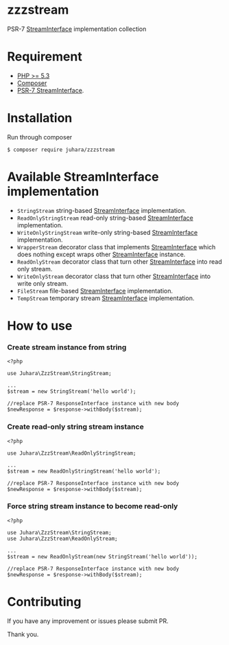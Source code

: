 # zzzstream
PSR-7 [StreamInterface][StreamInterface] implementation collection

# Requirement
- [PHP >= 5.3](https://php.net)
- [Composer](https://getcomposer.org)
- [PSR-7 StreamInterface][StreamInterface].

# Installation
Run through composer

    $ composer require juhara/zzzstream

# Available StreamInterface implementation

- `StringStream` string-based [StreamInterface][StreamInterface] implementation.
- `ReadOnlyStringStream` read-only string-based [StreamInterface][StreamInterface] implementation.
- `WriteOnlyStringStream` write-only string-based [StreamInterface][StreamInterface] implementation.
- `WrapperStream` decorator class that implements [StreamInterface][StreamInterface] which does nothing
except wraps other [StreamInterface][StreamInterface] instance.
- `ReadOnlyStream` decorator class that turn other [StreamInterface][StreamInterface] into read only stream.
- `WriteOnlyStream` decorator class that turn other [StreamInterface][StreamInterface] into write only stream.
- `FileStream` file-based [StreamInterface][StreamInterface] implementation.
- `TempStream` temporary stream [StreamInterface][StreamInterface] implementation.

# How to use

### Create stream instance from string

    <?php

    use Juhara\ZzzStream\StringStream;

    ...
    $stream = new StringStream('hello world');

    //replace PSR-7 ResponseInterface instance with new body
    $newResponse = $response->withBody($stream);

### Create read-only string stream instance

    <?php

    use Juhara\ZzzStream\ReadOnlyStringStream;

    ...
    $stream = new ReadOnlyStringStream('hello world');

    //replace PSR-7 ResponseInterface instance with new body
    $newResponse = $response->withBody($stream);

### Force string stream instance to become read-only

    <?php

    use Juhara\ZzzStream\StringStream;
    use Juhara\ZzzStream\ReadOnlyStream;

    ...
    $stream = new ReadOnlyStream(new StringStream('hello world'));

    //replace PSR-7 ResponseInterface instance with new body
    $newResponse = $response->withBody($stream);

# Contributing

If you have any improvement or issues please submit PR.

Thank you.

[StreamInterface]:https://www.php-fig.org/psr/psr-7/#34-psrhttpmessagestreaminterface
